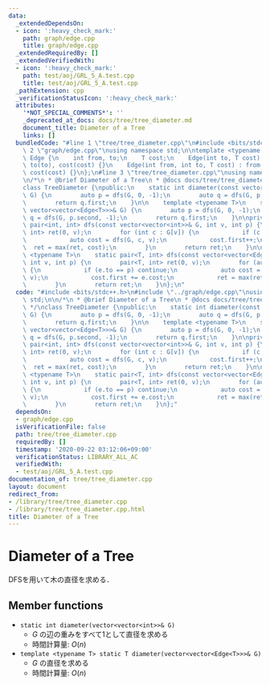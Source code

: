 ```yaml
---
data:
  _extendedDependsOn:
  - icon: ':heavy_check_mark:'
    path: graph/edge.cpp
    title: graph/edge.cpp
  _extendedRequiredBy: []
  _extendedVerifiedWith:
  - icon: ':heavy_check_mark:'
    path: test/aoj/GRL_5_A.test.cpp
    title: test/aoj/GRL_5_A.test.cpp
  _pathExtension: cpp
  _verificationStatusIcon: ':heavy_check_mark:'
  attributes:
    '*NOT_SPECIAL_COMMENTS*': ''
    _deprecated_at_docs: docs/tree/tree_diameter.md
    document_title: Diameter of a Tree
    links: []
  bundledCode: "#line 1 \"tree/tree_diameter.cpp\"\n#include <bits/stdc++.h>\n#line\
    \ 2 \"graph/edge.cpp\"\nusing namespace std;\n\ntemplate <typename T>\nstruct\
    \ Edge {\n    int from, to;\n    T cost;\n    Edge(int to, T cost) : from(-1),\
    \ to(to), cost(cost) {}\n    Edge(int from, int to, T cost) : from(from), to(to),\
    \ cost(cost) {}\n};\n#line 3 \"tree/tree_diameter.cpp\"\nusing namespace std;\n\
    \n/*\n * @brief Diameter of a Tree\n * @docs docs/tree/tree_diameter.md\n */\n\
    class TreeDiameter {\npublic:\n    static int diameter(const vector<vector<int>>&\
    \ G) {\n        auto p = dfs(G, 0, -1);\n        auto q = dfs(G, p.second, -1);\n\
    \        return q.first;\n    }\n\n    template <typename T>\n    static T diameter(const\
    \ vector<vector<Edge<T>>>& G) {\n        auto p = dfs(G, 0, -1);\n        auto\
    \ q = dfs(G, p.second, -1);\n        return q.first;\n    }\n\nprivate:\n    static\
    \ pair<int, int> dfs(const vector<vector<int>>& G, int v, int p) {\n        pair<int,\
    \ int> ret(0, v);\n        for (int c : G[v]) {\n            if (c == p) continue;\n\
    \            auto cost = dfs(G, c, v);\n            cost.first++;\n          \
    \  ret = max(ret, cost);\n        }\n        return ret;\n    }\n\n    template\
    \ <typename T>\n    static pair<T, int> dfs(const vector<vector<Edge<T>>>& G,\
    \ int v, int p) {\n        pair<T, int> ret(0, v);\n        for (auto& e : G[v])\
    \ {\n            if (e.to == p) continue;\n            auto cost = dfs(G, e.to,\
    \ v);\n            cost.first += e.cost;\n            ret = max(ret, cost);\n\
    \        }\n        return ret;\n    }\n};\n"
  code: "#include <bits/stdc++.h>\n#include \"../graph/edge.cpp\"\nusing namespace\
    \ std;\n\n/*\n * @brief Diameter of a Tree\n * @docs docs/tree/tree_diameter.md\n\
    \ */\nclass TreeDiameter {\npublic:\n    static int diameter(const vector<vector<int>>&\
    \ G) {\n        auto p = dfs(G, 0, -1);\n        auto q = dfs(G, p.second, -1);\n\
    \        return q.first;\n    }\n\n    template <typename T>\n    static T diameter(const\
    \ vector<vector<Edge<T>>>& G) {\n        auto p = dfs(G, 0, -1);\n        auto\
    \ q = dfs(G, p.second, -1);\n        return q.first;\n    }\n\nprivate:\n    static\
    \ pair<int, int> dfs(const vector<vector<int>>& G, int v, int p) {\n        pair<int,\
    \ int> ret(0, v);\n        for (int c : G[v]) {\n            if (c == p) continue;\n\
    \            auto cost = dfs(G, c, v);\n            cost.first++;\n          \
    \  ret = max(ret, cost);\n        }\n        return ret;\n    }\n\n    template\
    \ <typename T>\n    static pair<T, int> dfs(const vector<vector<Edge<T>>>& G,\
    \ int v, int p) {\n        pair<T, int> ret(0, v);\n        for (auto& e : G[v])\
    \ {\n            if (e.to == p) continue;\n            auto cost = dfs(G, e.to,\
    \ v);\n            cost.first += e.cost;\n            ret = max(ret, cost);\n\
    \        }\n        return ret;\n    }\n};"
  dependsOn:
  - graph/edge.cpp
  isVerificationFile: false
  path: tree/tree_diameter.cpp
  requiredBy: []
  timestamp: '2020-09-22 03:12:06+09:00'
  verificationStatus: LIBRARY_ALL_AC
  verifiedWith:
  - test/aoj/GRL_5_A.test.cpp
documentation_of: tree/tree_diameter.cpp
layout: document
redirect_from:
- /library/tree/tree_diameter.cpp
- /library/tree/tree_diameter.cpp.html
title: Diameter of a Tree
---
```

# Diameter of a Tree

DFSを用いて木の直径を求める．

## Member functions

- `static int diameter(vector<vector<int>>& G)`
    - $G$ の辺の重みをすべて1として直径を求める
    - 時間計算量: $O(n)$
- `template <typename T> static T diameter(vector<vector<Edge<T>>>& G)`
    - $G$ の直径を求める
    - 時間計算量: $O(n)$